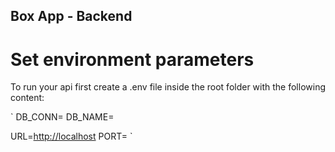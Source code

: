 ## Box App - Backend

# Set environment parameters

To run your api first create a .env file inside the root folder with the following content:

`
DB_CONN=<connection-path>
DB_NAME=<database-name>

URL=<http://localhost>
PORT=<port>
`